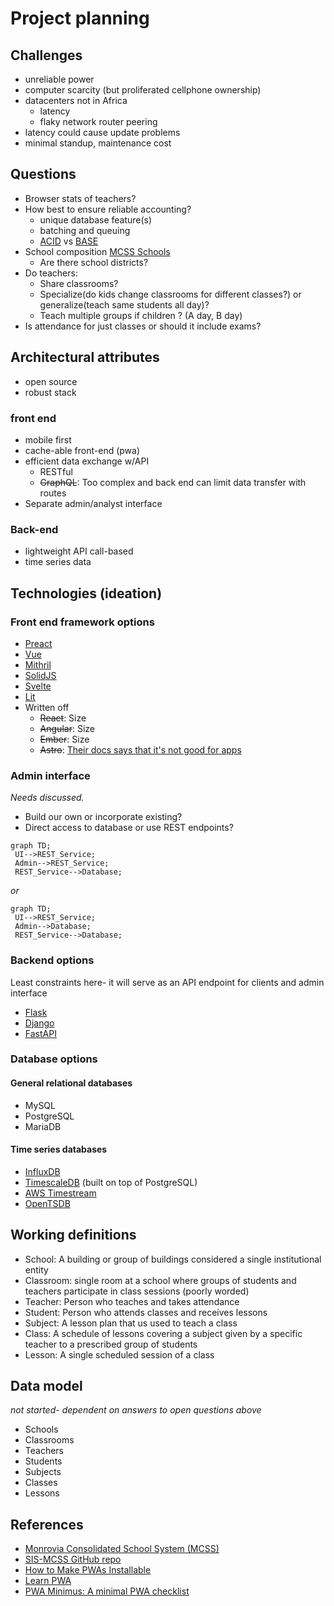 # Project planning

## Challenges

- unreliable power
- computer scarcity (but proliferated cellphone ownership)
- datacenters not in Africa
  - latency
  - flaky network router peering
- latency could cause update problems
- minimal standup, maintenance cost

## Questions

- Browser stats of teachers?
- How best to ensure reliable accounting?
  - unique database feature(s)
  - batching and queuing
  - [ACID](https://en.wikipedia.org/wiki/ACID) vs [BASE](https://en.wikipedia.org/wiki/Eventual_consistency)
- School composition [MCSS Schools](https://mcssliberia.org/schools/)
  - Are there school districts?
- Do teachers:
  - Share classrooms?
  - Specialize(do kids change classrooms for different classes?) or generalize(teach same students all day)?
  - Teach multiple groups if children ? (A day, B day)
- Is attendance for just classes or should it include exams?

## Architectural attributes

- open source
- robust stack

### front end

- mobile first
- cache-able front-end (pwa)
- efficient data exchange w/API
  - RESTful
  - ~~GraphQL~~: Too complex and back end can limit data transfer with routes
- Separate admin/analyst interface

### Back-end

- lightweight API call-based
- time series data

## Technologies (ideation)

### Front end framework options

- [Preact](https://preactjs.com/)
- [Vue](https://vuejs.org/)
- [Mithril](https://mithril.js.org/)
- [SolidJS](https://www.solidjs.com/)
- [Svelte](https://svelte.dev/)
- [Lit](https://lit.dev/docs/)
- Written off
  - ~~React~~: Size
  - ~~Angular~~: Size
  - ~~Ember~~: Size
  - ~~Astro~~: [Their docs says that it's not good for apps](https://docs.astro.build/en/concepts/why-astro/#content-focused)

### Admin interface

*Needs discussed.*

- Build our own or incorporate existing?
- Direct access to database or use REST endpoints?

```mermaid
graph TD;
 UI-->REST_Service;
 Admin-->REST_Service;
 REST_Service-->Database;
```

*or*

```mermaid
graph TD;
 UI-->REST_Service;
 Admin-->Database;
 REST_Service-->Database;
```

### Backend options

Least constraints here- it will serve as an API endpoint for clients and admin interface

- [Flask](https://flask.palletsprojects.com/en/2.2.x/#)
- [Django](https://www.djangoproject.com/)
- [FastAPI](https://fastapi.tiangolo.com/)

### Database options

#### General relational databases

- MySQL
- PostgreSQL
- MariaDB

#### Time series databases

- [InfluxDB](https://www.influxdata.com/influxdb-pricing/)
- [TimescaleDB](https://www.timescale.com/) (built on top of PostgreSQL)
- [AWS Timestream](https://aws.amazon.com/timestream/)
- [OpenTSDB](http://opentsdb.net/)

## Working definitions

- School: A building or group of buildings considered a single institutional entity
- Classroom: single room at a school where groups of students and teachers participate in class sessions (poorly worded)
- Teacher: Person who teaches and takes attendance
- Student: Person who attends classes and receives lessons
- Subject: A lesson plan that us used to teach a class
- Class: A schedule of lessons covering a subject given by a specific teacher to a prescribed group of students
- Lesson: A single scheduled session of a class

## Data model

 *not started- dependent on answers to open questions above*

- Schools
- Classrooms
- Teachers
- Students
- Subjects
- Classes
- Lessons

## References

- [Monrovia Consolidated School System (MCSS)](https://mcssliberia.org/)
- [SIS-MCSS GitHub repo](https://github.com/code4nova/SIS-MCSS)
- [How to Make PWAs Installable](https://developer.mozilla.org/en-US/docs/Web/Progressive_web_apps/Installable_PWAs)
- [Learn PWA](https://web.dev/learn/pwa/)
- [PWA Minimus: A minimal PWA checklist](https://mobiforge.com/design-development/pwa-minimus-a-minimal-pwa-checklist)
